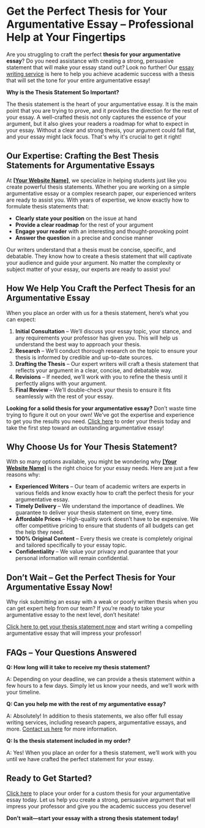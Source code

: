 # Get the Perfect Thesis for Your Argumentative Essay – Professional Help at Your Fingertips

Are you struggling to craft the perfect **thesis for your argumentative essay**? Do you need assistance with creating a strong, persuasive statement that will make your essay stand out? Look no further! Our [essay writing service](https://tinyurl.com/topessay?keyword=thesis+for+an+argumentative+essay) is here to help you achieve academic success with a thesis that will set the tone for your entire argumentative essay!

**Why is the Thesis Statement So Important?**

The thesis statement is the heart of your argumentative essay. It is the main point that you are trying to prove, and it provides the direction for the rest of your essay. A well-crafted thesis not only captures the essence of your argument, but it also gives your readers a roadmap for what to expect in your essay. Without a clear and strong thesis, your argument could fall flat, and your essay might lack focus. That's why it's crucial to get it right!

## Our Expertise: Crafting the Best Thesis Statements for Argumentative Essays

At **[[Your Website Name]](https://tinyurl.com/topessay?keyword=thesis+for+an+argumentative+essay)**, we specialize in helping students just like you create powerful thesis statements. Whether you are working on a simple argumentative essay or a complex research paper, our experienced writers are ready to assist you. With years of expertise, we know exactly how to formulate thesis statements that:

- **Clearly state your position** on the issue at hand
- **Provide a clear roadmap** for the rest of your argument
- **Engage your reader** with an interesting and thought-provoking point
- **Answer the question** in a precise and concise manner

Our writers understand that a thesis must be concise, specific, and debatable. They know how to create a thesis statement that will captivate your audience and guide your argument. No matter the complexity or subject matter of your essay, our experts are ready to assist you!

## How We Help You Craft the Perfect Thesis for an Argumentative Essay

When you place an order with us for a thesis statement, here’s what you can expect:

1. **Initial Consultation** – We’ll discuss your essay topic, your stance, and any requirements your professor has given you. This will help us understand the best way to approach your thesis.
2. **Research** – We’ll conduct thorough research on the topic to ensure your thesis is informed by credible and up-to-date sources.
3. **Drafting the Thesis** – Our expert writers will craft a thesis statement that reflects your argument in a clear, concise, and debatable way.
4. **Revisions** – If needed, we’ll work with you to refine the thesis until it perfectly aligns with your argument.
5. **Final Review** – We’ll double-check your thesis to ensure it fits seamlessly with the rest of your essay.

**Looking for a solid thesis for your argumentative essay?** Don’t waste time trying to figure it out on your own! We’ve got the expertise and experience to get you the results you need. [Click here](https://tinyurl.com/topessay?keyword=thesis+for+an+argumentative+essay) to order your thesis today and take the first step toward an outstanding argumentative essay!

## Why Choose Us for Your Thesis Statement?

With so many options available, you might be wondering why **[[Your Website Name]](https://tinyurl.com/topessay?keyword=thesis+for+an+argumentative+essay)** is the right choice for your essay needs. Here are just a few reasons why:

- **Experienced Writers** – Our team of academic writers are experts in various fields and know exactly how to craft the perfect thesis for your argumentative essay.
- **Timely Delivery** – We understand the importance of deadlines. We guarantee to deliver your thesis statement on time, every time.
- **Affordable Prices** – High-quality work doesn’t have to be expensive. We offer competitive pricing to ensure that students of all budgets can get the help they need.
- **100% Original Content** – Every thesis we create is completely original and tailored specifically to your essay topic.
- **Confidentiality** – We value your privacy and guarantee that your personal information will remain confidential.

## Don’t Wait – Get the Perfect Thesis for Your Argumentative Essay Now!

Why risk submitting an essay with a weak or poorly written thesis when you can get expert help from our team? If you’re ready to take your argumentative essay to the next level, don’t hesitate!

[Click here to get your thesis statement now](https://tinyurl.com/topessay?keyword=thesis+for+an+argumentative+essay) and start writing a compelling argumentative essay that will impress your professor!

## FAQs – Your Questions Answered

**Q: How long will it take to receive my thesis statement?**

A: Depending on your deadline, we can provide a thesis statement within a few hours to a few days. Simply let us know your needs, and we’ll work with your timeline.

**Q: Can you help me with the rest of my argumentative essay?**

A: Absolutely! In addition to thesis statements, we also offer full essay writing services, including research papers, argumentative essays, and more. [Contact us here](https://tinyurl.com/topessay?keyword=thesis+for+an+argumentative+essay) for more information.

**Q: Is the thesis statement included in my order?**

A: Yes! When you place an order for a thesis statement, we’ll work with you until we have crafted the perfect statement for your essay.

## Ready to Get Started?

[Click here](https://tinyurl.com/topessay?keyword=thesis+for+an+argumentative+essay) to place your order for a custom thesis for your argumentative essay today. Let us help you create a strong, persuasive argument that will impress your professor and give you the academic success you deserve!

**Don’t wait—start your essay with a strong thesis statement today!**
